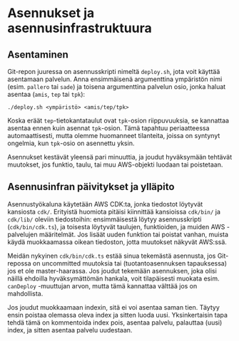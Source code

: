 # Asennukset ja asennusinfrastruktuura

## Asentaminen

Git-repon juuressa on asennusskripti nimeltä `deploy.sh`, jota voit käyttää
asentamaan palvelun. Anna ensimmäisenä argumenttina ympäristön nimi (esim.
`pallero` tai `sade`) ja toisena argumenttina palvelun osio, jonka haluat
asentaa (`amis`, `tep` tai `tpk`):

`./deploy.sh <ympäristö> <amis/tep/tpk>`

Koska eräät `tep`-tietokantataulut ovat `tpk`-osion riippuvuuksia, se kannattaa
asentaa ennen kuin asennat `tpk`-osion. Tämä tapahtuu periaatteessa
automaattisesti, mutta olemme huomanneet tilanteita, joissa on syntynyt
ongelmia, kun `tpk`-osio on asennettu yksin.

Asennukset kestävät yleensä pari minuuttia, ja joudut hyväksymään tehtävät
muutokset, jos funktio, taulu, tai muu AWS-objekti luodaan tai poistetaan.


## Asennusinfran päivitykset ja ylläpito

Asennustyökaluna käytetään AWS CDK:ta, jonka tiedostot löytyvät kansiosta
`cdk/`. Erityistä huomiota pitäisi kiinnittää kansioissa `cdk/bin/` ja
`cdk/lib/` oleviin tiedostoihin: ensimmäisestä löytyy asennusskripti
(`cdk/bin/cdk.ts`), ja toisesta löytyvät taulujen, funktioiden, ja muiden AWS
-palvelujen määritelmät. Jos lisäät uuden funktion tai poistat vanhan, muista
käydä muokkaamassa oikean tiedoston, jotta muutokset näkyvät AWS:ssä.

Meidän nykyinen `cdk/bin/cdk.ts` estää sinua tekemästä asennusta, jos
Git-repossa on uncommitted muutoksia tai (tuotantoasennuksen tapauksessa) jos
et ole master-haarassa. Jos joudut tekemään asennuksen, joka olisi näillä
ehdoilla hyväksymättömän hankala, voit tilapäisesti muokata esim. `canDeploy`
-muuttujan arvon, mutta tämä kannattaa välttää jos on mahdollista.

Jos joudut muokkaamaan indexin, sitä ei voi asentaa saman tien. Täytyy ensin
poistaa olemassa oleva index ja sitten luoda uusi. Yksinkertaisin tapa tehdä
tämä on kommentoida index pois, asentaa palvelu, palauttaa (uusi) index, ja
sitten asentaa palvelu uudestaan.
